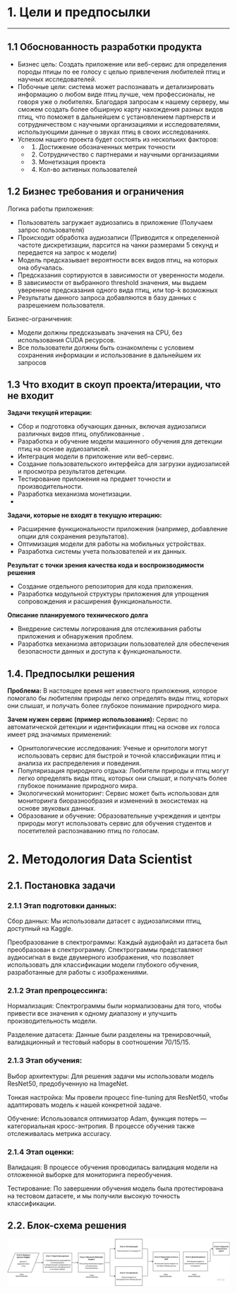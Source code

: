 # 1. Цели и предпосылки

___________________

## 1.1 Обоснованность разработки продукта

- Бизнес цель: Создать приложение или веб-сервис для определения породы птицы по ее голосу с целью привлечения
  любителей птиц и научных исследователей.
- Побочные цели: система может распознавать и детализировать информацию о любом виде
  птиц лучше, чем профессионалы, не говоря уже о любителях. Благодаря запросам к нашему серверу, мы сможем создать более
  обширную карту нахождения разных видов птиц, что поможет в дальнейшем с установлением партнерств и сотрудничеством с
  научными организациями и исследователями, использующими данные о звуках птиц в своих исследованиях. 
- Успехом нашего проекта будет состоять из нескольких факторов:
  - 1. Достижение обозначенных метрик точности
  - 2. Сотрудничество с партнерами и научными организациями
  - 3. Монетизация проекта
  - 4. Кол-во активных пользователей 



## 1.2 Бизнес требования и ограничения

Логика работы приложения:

- Пользователь загружает аудиозапись в приложение (Получаем запрос пользователя)
- Происходит обработка аудиозаписи (Приводится к определенной частоте дискретизации, парсится на чанки размерами 5 секунд и передается на запрос к модели)
- Модель предсказывает вероятности всех видов птиц, на которых она обучалась. 
- Предсказания сортируются в зависимости от уверенности модели. 
- В зависимости от выбранного threshold значения, мы выдаем уверенное предсказания одного вида птиц, или top-k возможных
- Результаты данного запроса добавляются в базу данных с разрешением пользователя.


Бизнес-ограничения:
- Модели должны предсказывать значения на CPU, без использования CUDA ресурсов. 
- Все пользователи должны быть ознакомлены с условием сохранения информации и использование в дальнейшем их запросов

## 1.3 Что входит в скоуп проекта/итерации, что не входит

**Задачи текущей итерации:**
- Сбор и подготовка обучающих данных, включая аудиозаписи различных видов птиц, опубликованные .
- Разработка и обучение модели машинного обучения для детекции птиц на основе аудиозаписей.
- Интеграция модели в приложение или веб-сервис.
- Создание пользовательского интерфейса для загрузки аудиозаписей и просмотра результатов детекции.
- Тестирование приложения на предмет точности и производительности.
- Разработка механизма монетизации.
- 
**Задачи, которые не входят в текущую итерацию:**
- Расширение функциональности приложения (например, добавление опции для сохранения результатов).
- Оптимизация модели для работы на мобильных устройствах.
- Разработка системы учета пользователей и их данных.

**Результат с точки зрения качества кода и воспроизводимости решения**
- Создание отдельного репозитория для кода приложения.
- Разработка модульной структуры приложения для упрощения сопровождения и расширения функциональности.

**Описание планируемого технического долга**
- Внедрение системы логирования для отслеживания работы приложения и обнаружения проблем.
- Разработка механизма авторизации пользователей для обеспечения безопасности данных и доступа к функциональности.


## 1.4. Предпосылки решения

**Проблема:** 
В настоящее время нет известного приложения, которое помогало бы любителям природы легко определять виды птиц,
которых они слышат, и получать более глубокое понимание природного мира.

**Зачем нужен сервис (пример использования):**
Сервис по автоматической детекции и идентификации птиц на основе их голоса имеет ряд значимых применений:

- Орнитологические исследования: Ученые и орнитологи могут использовать сервис для быстрой и точной классификации птиц 
и анализа их распределения и поведения.
- Популяризация природного отдыха: Любители природы и птиц могут легко определять виды птиц, которых они слышат,
и получать более глубокое понимание природного мира.
- Экологический мониторинг: Сервис может быть использован для мониторинга биоразнообразия и изменений 
в экосистемах на основе звуковых данных.
- Образование и обучение: Образовательные учреждения и центры природы могут использовать сервис для обучения студентов 
и посетителей распознаванию птиц по голосам.


# 2. Методология Data Scientist

## 2.1. Постановка задачи

### 2.1.1 Этап подготовки данных:
Сбор данных: Мы использовали датасет с аудиозаписями птиц, доступный на Kaggle.

Преобразование в спектрограммы: Каждый аудиофайл из датасета был преобразован в спектрограмму. Спектрограммы представляют аудиосигнал в виде двумерного изображения, что позволяет использовать для классификации модели глубокого обучения, разработанные для работы с изображениями.

### 2.1.2 Этап препроцессинга:
Нормализация: Спектрограммы были нормализованы для того, чтобы привести все значения к одному диапазону и улучшить производительность модели.

Разделение датасета: Данные были разделены на тренировочный, валидационный и тестовый наборы в соотношении 70/15/15.

### 2.1.3 Этап обучения:
Выбор архитектуры: Для решения задачи мы использовали модель ResNet50, предобученную на ImageNet.

Тонкая настройка: Мы провели процесс fine-tuning для ResNet50, чтобы адаптировать модель к нашей конкретной задаче.

Обучение: Использовался оптимизатор Adam, функция потерь — категориальная кросс-энтропия. В процессе обучения также отслеживалась метрика accuracy.

### 2.1.4 Этап оценки:
Валидация: В процессе обучения проводилась валидация модели на отложенной выборке для мониторинга переобучения.

Тестирование: По завершении обучения модель была протестирована на тестовом датасете, и мы получили высокую точность классификации.

## 2.2. Блок-схема решения

![Solution Block Diagram](./solution-block-diagram.jpg "Solution Block Diagram")